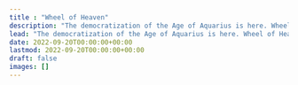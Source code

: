 ```yaml
---
title : "Wheel of Heaven"
description: "The democratization of the Age of Aquarius is here. Wheel of Heaven is a knowledge base around the working theory that life on Earth was intelligently designed by an extraterrestrial civilization, the so-called Elohim."
lead: "The democratization of the Age of Aquarius is here. Wheel of Heaven is a knowledge base around the working theory that life on Earth was intelligently designed by an extraterrestrial civilization, the so-called Elohim."
date: 2022-09-20T00:00:00+00:00
lastmod: 2022-09-20T00:00:00+00:00
draft: false
images: []
---
```

